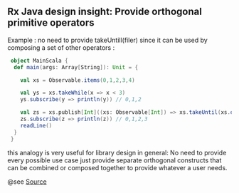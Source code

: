 
## Rx Java design insight: Provide orthogonal primitive operators

Example : no need to provide takeUntill(filer)
since it can be used by composing a set of other operators :

```scala
 object MainScala {
  def main(args: Array[String]): Unit = {

    val xs = Observable.items(0,1,2,3,4)

    val ys = xs.takeWhile(x => x < 3)
    ys.subscribe(y => println(y)) // 0,1,2

    val zs = xs.publish[Int]((xs: Observable[Int]) => xs.takeUntil(xs.dropWhile(x => x < 3)))
    zs.subscribe(z => println(z)) // 0,1,2,3
    readLine()
  }
 }
```

this analogy is very useful for library design in general: No need to provide
every possible use case just provide separate orthogonal constructs that can be
combined or composed together to provide whatever a user needs.

@see [Source](https://github.com/ReactiveX/RxJava/issues/1649)
